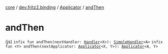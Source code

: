 [core](../../index.md) / [dev.fritz2.binding](../index.md) / [Applicator](index.md) / [andThen](./and-then.md)

# andThen

(js) `infix fun andThen(nextHandler: `[`Handler`](../-handler/index.md)`<X>): `[`SimpleHandler`](../-simple-handler/index.md)`<A>`
`infix fun <Y> andThen(nextApplicator: `[`Applicator`](index.md)`<X, Y>): `[`Applicator`](index.md)`<A, Y>`